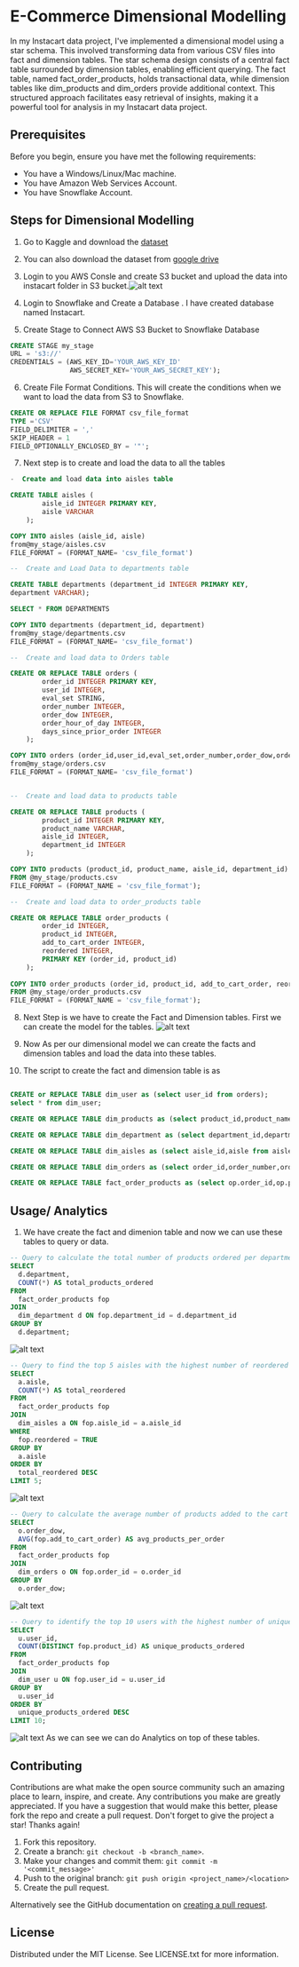 
# E-Commerce Dimensional Modelling

In my Instacart data project, I've implemented a dimensional model using a star schema. This involved transforming data from various CSV files into fact and dimension tables. The star schema design consists of a central fact table surrounded by dimension tables, enabling efficient querying. The fact table, named fact_order_products, holds transactional data, while dimension tables like dim_products and dim_orders provide additional context. This structured approach facilitates easy retrieval of insights, making it a powerful tool for analysis in my Instacart data project.


## Prerequisites
Before you begin, ensure you have met the following requirements:
- You have a Windows/Linux/Mac machine.
- You have Amazon Web Services Account.
- You have Snowflake Account.

## Steps for Dimensional Modelling

1. Go to Kaggle and download the [dataset](https://www.kaggle.com/competitions/instacart-market-basket-analysis/data)

2. You can also download the dataset from [google drive](https://drive.google.com/drive/folders/1XJluibMqtv5Ulw3R7nSqQWXi5e6s5FUQ)

3. Login to you AWS Consle and create S3 bucket and upload the data into instacart folder in S3 bucket.![alt text](https://github.com/battaprikshit/E-Commerce-Dimensional-Modelling/blob/main/instacart%20Screenshorts/sc1.png)

4. Login to Snowflake and Create a Database . I have created database named Instacart.
5. Create Stage to Connect AWS S3 Bucket to Snowflake Database

```sql
CREATE STAGE my_stage
URL = 's3://'
CREDENTIALS = (AWS_KEY_ID='YOUR_AWS_KEY_ID'
               AWS_SECRET_KEY='YOUR_AWS_SECRET_KEY');
```
6. Create File Format Conditions. This will create the conditions when we want to load the data from S3 to Snowflake.
```sql 
CREATE OR REPLACE FILE FORMAT csv_file_format
TYPE ='CSV'
FIELD_DELIMITER = ','
SKIP_HEADER = 1
FIELD_OPTIONALLY_ENCLOSED_BY = '"';
```
7.  Next step is to create and load the data to all the tables
```sql
-  Create and load data into aisles table

CREATE TABLE aisles (
        aisle_id INTEGER PRIMARY KEY,
        aisle VARCHAR
    );

COPY INTO aisles (aisle_id, aisle) 
from@my_stage/aisles.csv
FILE_FORMAT = (FORMAT_NAME= 'csv_file_format')

--  Create and Load Data to departments table

CREATE TABLE departments (department_id INTEGER PRIMARY KEY,
department VARCHAR);

SELECT * FROM DEPARTMENTS

COPY INTO departments (department_id, department) 
from@my_stage/departments.csv
FILE_FORMAT = (FORMAT_NAME= 'csv_file_format')

--  Create and load data to Orders table

CREATE OR REPLACE TABLE orders (
        order_id INTEGER PRIMARY KEY,
        user_id INTEGER,
        eval_set STRING,
        order_number INTEGER,
        order_dow INTEGER,
        order_hour_of_day INTEGER,
        days_since_prior_order INTEGER
    );

COPY INTO orders (order_id,user_id,eval_set,order_number,order_dow,order_hour_of_day,days_since_prior_order) 
from@my_stage/orders.csv
FILE_FORMAT = (FORMAT_NAME= 'csv_file_format')


--  Create and load data to products table

CREATE OR REPLACE TABLE products (
        product_id INTEGER PRIMARY KEY,
        product_name VARCHAR,
        aisle_id INTEGER,
        department_id INTEGER
    );

COPY INTO products (product_id, product_name, aisle_id, department_id)
FROM @my_stage/products.csv
FILE_FORMAT = (FORMAT_NAME = 'csv_file_format');

--  Create and load data to order_products table

CREATE OR REPLACE TABLE order_products (
        order_id INTEGER,
        product_id INTEGER,
        add_to_cart_order INTEGER,
        reordered INTEGER,
        PRIMARY KEY (order_id, product_id)
    );
    
COPY INTO order_products (order_id, product_id, add_to_cart_order, reordered)
FROM @my_stage/order_products.csv
FILE_FORMAT = (FORMAT_NAME = 'csv_file_format');

```
8. Next Step is we have to create the Fact and Dimension tables. First we can create the model for the tables. ![alt text](https://github.com/battaprikshit/E-Commerce-Dimensional-Modelling/blob/main/instacart%20Screenshorts/FactDim.jpg)

9. Now As per our dimensional model we can create the facts and dimension tables and load the data into these tables.

10. The script to create the fact and dimension table is as
```sql 

CREATE or REPLACE TABLE dim_user as (select user_id from orders);
select * from dim_user;

CREATE OR REPLACE TABLE dim_products as (select product_id,product_name from products);

CREATE OR REPLACE TABLE dim_department as (select department_id,department from departments);

CREATE OR REPLACE TABLE dim_aisles as (select aisle_id,aisle from aisles);

CREATE OR REPLACE TABLE dim_orders as (select order_id,order_number,order_dow,order_hour_of_day, days_since_prior_order from orders);

CREATE OR REPLACE TABLE fact_order_products as (select op.order_id,op.product_id,o.user_id,p.aisle_id,p.department_id,op.add_to_cart_order,op.reordered from order_products op join products p on op.product_id = p.product_id join orders o on op.order_id= o.order_id);

```

## Usage/ Analytics

1. We have create the fact and dimenion table and now we can use these tables to query or data.
```sql
-- Query to calculate the total number of products ordered per department:
SELECT
  d.department,
  COUNT(*) AS total_products_ordered
FROM
  fact_order_products fop
JOIN
  dim_department d ON fop.department_id = d.department_id
GROUP BY
  d.department;
```
![alt text](https://github.com/battaprikshit/E-Commerce-Dimensional-Modelling/blob/main/instacart%20Screenshorts/sc2.png)

```sql
-- Query to find the top 5 aisles with the highest number of reordered products:
SELECT
  a.aisle,
  COUNT(*) AS total_reordered
FROM
  fact_order_products fop
JOIN
  dim_aisles a ON fop.aisle_id = a.aisle_id
WHERE
  fop.reordered = TRUE
GROUP BY
  a.aisle
ORDER BY
  total_reordered DESC
LIMIT 5;
```

![alt text](https://github.com/battaprikshit/E-Commerce-Dimensional-Modelling/blob/main/instacart%20Screenshorts/sc3.png)
```sql
-- Query to calculate the average number of products added to the cart per order by day of the week:
SELECT
  o.order_dow,
  AVG(fop.add_to_cart_order) AS avg_products_per_order
FROM
  fact_order_products fop
JOIN
  dim_orders o ON fop.order_id = o.order_id
GROUP BY
  o.order_dow;
```
![alt text](https://github.com/battaprikshit/E-Commerce-Dimensional-Modelling/blob/main/instacart%20Screenshorts/sc4.png)

```sql
-- Query to identify the top 10 users with the highest number of unique products ordered:
SELECT
  u.user_id,
  COUNT(DISTINCT fop.product_id) AS unique_products_ordered
FROM
  fact_order_products fop
JOIN
  dim_user u ON fop.user_id = u.user_id
GROUP BY
  u.user_id
ORDER BY
  unique_products_ordered DESC
LIMIT 10;
```
![alt text](https://github.com/battaprikshit/E-Commerce-Dimensional-Modelling/blob/main/instacart%20Screenshorts/sc5.png)
As we can see we can do Analytics on top of these tables.
 
 

## Contributing

Contributions are what make the open source community such an amazing place to learn, inspire, and create. Any contributions you make are greatly appreciated. If you have a suggestion that would make this better, please fork the repo and create a pull request. Don't forget to give the project a star! Thanks again!

1. Fork this repository.
2. Create a branch: `git checkout -b <branch_name>`.
3. Make your changes and commit them: `git commit -m '<commit_message>'`
4. Push to the original branch: `git push origin <project_name>/<location>`
5. Create the pull request.

Alternatively see the GitHub documentation on [creating a pull request](https://help.github.com/en/github/collaborating-with-issues-and-pull-requests/creating-a-pull-request). 


## License


Distributed under the MIT License. See LICENSE.txt for more information.
